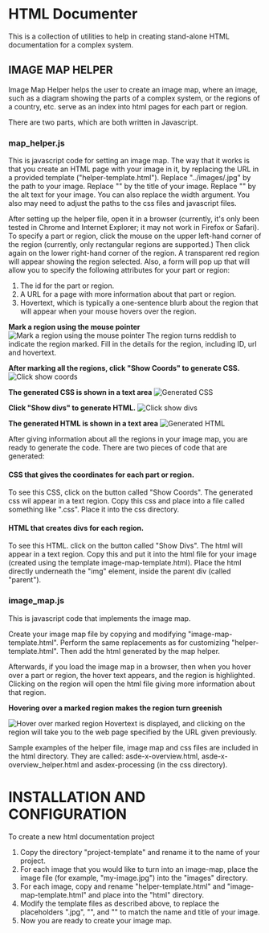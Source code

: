 # HTML Documenter
This is a collection of utilities to help in creating stand-alone HTML documentation for a complex system.

## IMAGE MAP HELPER
Image Map Helper helps the user to create an image map, where an image, such as a diagram showing the parts of
a complex system, or the regions of a country, etc. serve as an index into html pages for each part or region.

There are two parts, which are both written in Javascript.

### map_helper.js

This is javascript code for setting an image map. The way that it works is that you create an HTML page with your 
image in it, by replacing the URL in a provided template ("helper-template.html"). Replace "../images/<image-name>.jpg" by 
the path to your image. Replace "<image-title>" by the title of your image. Replace "<alt-text>" by the alt text
for your image. You can also replace the width argument. You also may need to adjust the paths to the css files and javascript files.

After setting up the helper file, open it in a browser (currently, it's only been tested in Chrome and Internet
Explorer; it may not work in Firefox or Safari). To specify a part or region, click the mouse on the upper left-hand corner
of the region (currently, only rectangular regions are supported.) Then click again on the lower right-hand corner of
the region. A transparent red region will appear showing the region selected. Also, a form will pop up that will
allow you to specify the following attributes for your part or region:

1. The id for the part or region.
2. A URL for a page with more information about that part or region.
3. Hovertext, which is typically a one-sentence blurb about the region that will appear when your mouse hovers over the region.

**Mark a region using the mouse pointer**
![Mark a region using the mouse pointer](images/snapshot-2.jpg)
The region turns reddish to indicate the region marked. Fill in the details for the region, including ID, url and hovertext.

**After marking all the regions, click "Show Coords" to generate CSS.**
![Click  show coords](images/snapshot-3.jpg)

**The generated CSS is shown in a text area**
![Generated CSS](images/snapshot-4.jpg)

**Click "Show divs" to generate HTML.**
![Click show divs](images/snapshot-5.jpg)

**The generated HTML is shown in a text area**
![Generated HTML](images/snapshot-6.jpg)

After giving information about all the regions in your image map, you are ready to generate the code. There are
two pieces of code that are generated:

#### CSS that gives the coordinates for each part or region.
To see this CSS, click on the button called "Show Coords". The generated css wil appear in a text region.
Copy this css and place into a file called something like "<image-name>.css". Place it into the css directory.

#### HTML that creates divs for each region.
To see this HTML. click on the button called "Show Divs". The html will appear in a text region. Copy this and
put it into the html file for your image (created using the template image-map-template.html). Place the html
directly underneath the "img" element, inside the parent div (called "parent").

### image_map.js

This is javascript code that implements the image map. 

Create your image map file by copying and modifying "image-map-template.html". Perform the same replacements as
for customizing "helper-template.html". Then add the html generated by the map helper.

Afterwards, if you load the image map in a browser, then when you hover over a part or region, the hover text appears,
and the region is highlighted. Clicking on the region will open the html file giving more information about that region.

**Hovering over a marked region makes the region turn greenish**

![Hover over marked region](images/snapshot-7.jpg)
Hovertext is displayed, and clicking on the region will take you to the web page specified by the URL given previously.
 
Sample examples of the helper file, image map and css files are included in the html directory. They are called:
asde-x-overview.html, asde-x-overview_helper.html and asdex-processing (in the css directory).

# INSTALLATION AND CONFIGURATION

To create a new html documentation project

1. Copy the directory "project-template" and rename it to the name of your project.
2. For each image that you would like to turn into an image-map, place the image
file (for example, "my-image.jpg") into the "images" directory.
3. For each image, copy and rename "helper-template.html" and "image-map-template.html"
and place into the "html" directory.
4. Modify the template files as described above, to replace the placeholders 
"<image-name>.jpg", "<image-title>", and "<alt-text>" to match the name and title
of your image.
5. Now you are ready to create your image map.